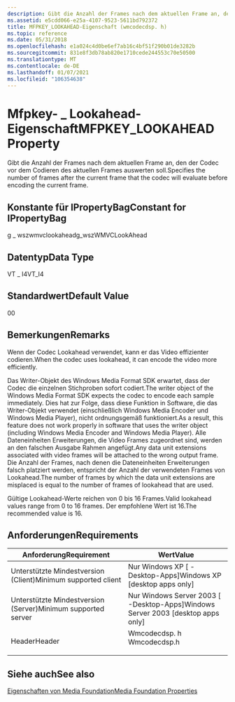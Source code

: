 ```yaml
---
description: Gibt die Anzahl der Frames nach dem aktuellen Frame an, den der Codec vor dem Codieren des aktuellen Frames auswerten soll.
ms.assetid: e5cdd066-e25a-4107-9523-5611bd792372
title: MFPKEY_LOOKAHEAD-Eigenschaft (wmcodecdsp. h)
ms.topic: reference
ms.date: 05/31/2018
ms.openlocfilehash: e1a024c4d0be6ef7ab16c4bf51f290b01de3282b
ms.sourcegitcommit: 831e8f3db78ab820e1710cede244553c70e50500
ms.translationtype: MT
ms.contentlocale: de-DE
ms.lasthandoff: 01/07/2021
ms.locfileid: "106354638"
---
```

# <a name="mfpkey_lookahead-property"></a><span data-ttu-id="577e7-103">Mfpkey- \_ Lookahead-Eigenschaft</span><span class="sxs-lookup"><span data-stu-id="577e7-103">MFPKEY\_LOOKAHEAD Property</span></span>

<span data-ttu-id="577e7-104">Gibt die Anzahl der Frames nach dem aktuellen Frame an, den der Codec vor dem Codieren des aktuellen Frames auswerten soll.</span><span class="sxs-lookup"><span data-stu-id="577e7-104">Specifies the number of frames after the current frame that the codec will evaluate before encoding the current frame.</span></span>

## <a name="constant-for-ipropertybag"></a><span data-ttu-id="577e7-105">Konstante für IPropertyBag</span><span class="sxs-lookup"><span data-stu-id="577e7-105">Constant for IPropertyBag</span></span>

<span data-ttu-id="577e7-106">g \_ wszwmvclookahead</span><span class="sxs-lookup"><span data-stu-id="577e7-106">g\_wszWMVCLookAhead</span></span>

## <a name="data-type"></a><span data-ttu-id="577e7-107">Datentyp</span><span class="sxs-lookup"><span data-stu-id="577e7-107">Data Type</span></span>

<span data-ttu-id="577e7-108">VT \_ I4</span><span class="sxs-lookup"><span data-stu-id="577e7-108">VT\_I4</span></span>

## <a name="default-value"></a><span data-ttu-id="577e7-109">Standardwert</span><span class="sxs-lookup"><span data-stu-id="577e7-109">Default Value</span></span>

<span data-ttu-id="577e7-110">0</span><span class="sxs-lookup"><span data-stu-id="577e7-110">0</span></span>

## <a name="remarks"></a><span data-ttu-id="577e7-111">Bemerkungen</span><span class="sxs-lookup"><span data-stu-id="577e7-111">Remarks</span></span>

<span data-ttu-id="577e7-112">Wenn der Codec Lookahead verwendet, kann er das Video effizienter codieren.</span><span class="sxs-lookup"><span data-stu-id="577e7-112">When the codec uses lookahead, it can encode the video more efficiently.</span></span>

<span data-ttu-id="577e7-113">Das Writer-Objekt des Windows Media Format SDK erwartet, dass der Codec die einzelnen Stichproben sofort codiert.</span><span class="sxs-lookup"><span data-stu-id="577e7-113">The writer object of the Windows Media Format SDK expects the codec to encode each sample immediately.</span></span> <span data-ttu-id="577e7-114">Dies hat zur Folge, dass diese Funktion in Software, die das Writer-Objekt verwendet (einschließlich Windows Media Encoder und Windows Media Player), nicht ordnungsgemäß funktioniert.</span><span class="sxs-lookup"><span data-stu-id="577e7-114">As a result, this feature does not work properly in software that uses the writer object (including Windows Media Encoder and Windows Media Player).</span></span> <span data-ttu-id="577e7-115">Alle Dateneinheiten Erweiterungen, die Video Frames zugeordnet sind, werden an den falschen Ausgabe Rahmen angefügt.</span><span class="sxs-lookup"><span data-stu-id="577e7-115">Any data unit extensions associated with video frames will be attached to the wrong output frame.</span></span> <span data-ttu-id="577e7-116">Die Anzahl der Frames, nach denen die Dateneinheiten Erweiterungen falsch platziert werden, entspricht der Anzahl der verwendeten Frames von Lookahead.</span><span class="sxs-lookup"><span data-stu-id="577e7-116">The number of frames by which the data unit extensions are misplaced is equal to the number of frames of lookahead that are used.</span></span>

<span data-ttu-id="577e7-117">Gültige Lookahead-Werte reichen von 0 bis 16 Frames.</span><span class="sxs-lookup"><span data-stu-id="577e7-117">Valid lookahead values range from 0 to 16 frames.</span></span> <span data-ttu-id="577e7-118">Der empfohlene Wert ist 16.</span><span class="sxs-lookup"><span data-stu-id="577e7-118">The recommended value is 16.</span></span>

## <a name="requirements"></a><span data-ttu-id="577e7-119">Anforderungen</span><span class="sxs-lookup"><span data-stu-id="577e7-119">Requirements</span></span>



| <span data-ttu-id="577e7-120">Anforderung</span><span class="sxs-lookup"><span data-stu-id="577e7-120">Requirement</span></span> | <span data-ttu-id="577e7-121">Wert</span><span class="sxs-lookup"><span data-stu-id="577e7-121">Value</span></span> |
|-------------------------------------|-----------------------------------------------------------------------------------------|
| <span data-ttu-id="577e7-122">Unterstützte Mindestversion (Client)</span><span class="sxs-lookup"><span data-stu-id="577e7-122">Minimum supported client</span></span><br/> | <span data-ttu-id="577e7-123">Nur Windows XP \[ -Desktop-Apps\]</span><span class="sxs-lookup"><span data-stu-id="577e7-123">Windows XP \[desktop apps only\]</span></span><br/>                                             |
| <span data-ttu-id="577e7-124">Unterstützte Mindestversion (Server)</span><span class="sxs-lookup"><span data-stu-id="577e7-124">Minimum supported server</span></span><br/> | <span data-ttu-id="577e7-125">Nur Windows Server 2003 \[ -Desktop-Apps\]</span><span class="sxs-lookup"><span data-stu-id="577e7-125">Windows Server 2003 \[desktop apps only\]</span></span><br/>                                    |
| <span data-ttu-id="577e7-126">Header</span><span class="sxs-lookup"><span data-stu-id="577e7-126">Header</span></span><br/>                   | <dl> <span data-ttu-id="577e7-127"><dt>Wmcodecdsp. h</dt></span><span class="sxs-lookup"><span data-stu-id="577e7-127"><dt>Wmcodecdsp.h</dt></span></span> </dl> |



## <a name="see-also"></a><span data-ttu-id="577e7-128">Siehe auch</span><span class="sxs-lookup"><span data-stu-id="577e7-128">See also</span></span>

<dl> <dt>

[<span data-ttu-id="577e7-129">Eigenschaften von Media Foundation</span><span class="sxs-lookup"><span data-stu-id="577e7-129">Media Foundation Properties</span></span>](media-foundation-properties.md)
</dt> </dl>

 

 




